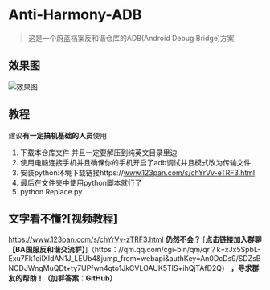 # Anti-Harmony-ADB

> 这是一个蔚蓝档案反和谐仓库的ADB(Android Debug Bridge)方案

## 效果图

![效果图](./反和谐修改效果图.png)

## 教程
建议**有一定搞机基础的人员**使用
1. 下载本仓库文件 并且一定要解压到纯英文目录里边   
2. 使用电脑连接手机并且确保你的手机开启了adb调试并且模式改为传输文件   
3. 安装python环境下载链接https://www.123pan.com/s/chYrVv-eTRF3.html   
4. 最后在文件夹中使用python脚本就行了
5. python Replace.py
## 文字看不懂?[视频教程]
https://www.123pan.com/s/chYrVv-zTRF3.html
**仍然不会？** [**点击链接加入群聊【BA国服反和谐交流群】**]（https：//qm.qq.com/cgi-bin/qm/qr？k=xJx5SpbL-Exu7Fk1oiIXldAN1J_LEUb4&jump_from=webapi&authKey=An0DcDs9/SDZsBNCDJWngMuQDt+ty7UPfwn4qto1JkCVLOAUK5TIS+ihQjTAfD2Q） **，寻求群友的帮助！（加群答案：GitHub）**
